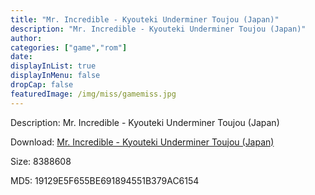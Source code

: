 ```yaml
---
title: "Mr. Incredible - Kyouteki Underminer Toujou (Japan)"
description: "Mr. Incredible - Kyouteki Underminer Toujou (Japan)"
author: 
categories: ["game","rom"]
date: 
displayInList: true
displayInMenu: false
dropCap: false
featuredImage: /img/miss/gamemiss.jpg
---
```


Description: Mr. Incredible - Kyouteki Underminer Toujou (Japan)

Download: <a style="text-decoration:underline;" href="https://mega.nz/#!GGAEUCxR!BKfxHFQejwvWxi4az26pMpUW8SfQs18CLhJ8sWk2A2E" target = "_blank" rel = "nofollow" > Mr. Incredible - Kyouteki Underminer Toujou (Japan)</a>

Size: 8388608

MD5: 19129E5F655BE691894551B379AC6154

